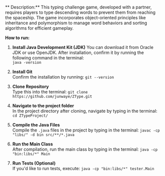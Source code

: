 
** Description:**  This typing challenge game, developed with a partner, requires players to type descending words to prevent them from reaching the spaceship. The game incorporates object-oriented principles like inheritance and polymorphism to manage word behaviors and sorting algorithms for efficient gameplay.

**How to run:**

1. **Install Java Development Kit (JDK)** You can download it from Oracle JDK or use OpenJDK. After installation, confirm it by running the following command in the terminal:  
   `java -version`

2. **Install Git**  
   Confirm the installation by running: `git --version`

3. **Clone Repository**  
   Type this into the terminal: `git clone https://github.com/junwaye/ZType.git`

4. **Navigate to the project folder**  
   In the project directory after cloning, navigate by typing in the terminal: `cd ZTypeProject/`

5. **Compile the Java Files**  
   Compile the `.java` files in the project by typing in the terminal: `javac -cp "libs/" -d bin src/**/*.java`

6. **Run the Main Class**  
   After compilation, run the main class by typing in the terminal: `java -cp "bin:libs/*" Main`

7. **Run Tests (Optional)**  
   If you'd like to run tests, execute: `java -cp "bin:libs/*" tester.Main`
